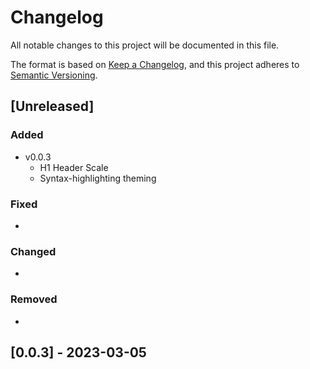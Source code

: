 # Changelog

All notable changes to this project will be documented in this file.

The format is based on [Keep a Changelog](https://keepachangelog.com/en/1.1.0/),
and this project adheres to [Semantic Versioning](https://semver.org/spec/v2.0.0.html).

## [Unreleased]

### Added

- v0.0.3
  - H1 Header Scale
  - Syntax-highlighting theming

### Fixed
- 

### Changed

- 

### Removed

- 

## [0.0.3] - 2023-03-05


